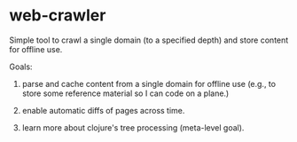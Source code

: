 web-crawler
===========

Simple tool to crawl a single domain (to a specified depth) and store content for offline use.


Goals:

1. parse and cache content from a single domain for offline use (e.g., to store some reference material so I can code on a plane.)

2. enable automatic diffs of pages across time.

3. learn more about clojure's tree processing (meta-level goal).